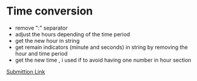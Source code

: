 # Time conversion

* remove ":" separator
* adjust the hours depending of the time period 
* get the new hour in string
* get remain indicators (minute and seconds) in string by removing the hour and time period
* get the new time , i used if to avoid having one number in hour section

[Submittion Link](https://www.hackerrank.com/challenges/time-conversion/submissions/code/323431767)
